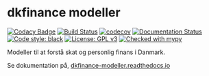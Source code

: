 # dkfinance modeller

[![Codacy Badge](https://api.codacy.com/project/badge/Grade/015e78ee39e04e93b65d31c37059fc55)](https://app.codacy.com/gh/erikkjellgren/dkfinance_modeller?utm_source=github.com&utm_medium=referral&utm_content=erikkjellgren/dkfinance_modeller&utm_campaign=Badge_Grade)
[![Build Status](https://travis-ci.com/erikkjellgren/dkfinance_modeller.svg?branch=main)](https://travis-ci.com/erikkjellgren/dkfinance_modeller)
[![codecov](https://codecov.io/gh/erikkjellgren/dkfinance_modeller/branch/main/graph/badge.svg)](https://codecov.io/gh/erikkjellgren/dkfinance_modeller)
[![Documentation Status](https://readthedocs.org/projects/dkfinance-modeller/badge/?version=latest)](https://dkfinance-modeller.readthedocs.io/en/latest/?badge=latest)
[![Code style: black](https://img.shields.io/badge/code%20style-black-000000.svg)](https://github.com/psf/black)
[![License: GPL v3](https://img.shields.io/badge/License-GPLv3-blue.svg)](https://www.gnu.org/licenses/gpl-3.0)
[![Checked with mypy](http://www.mypy-lang.org/static/mypy_badge.svg)](http://mypy-lang.org/)

Modeller til at forstå skat og personlig finans i Danmark.

Se dokumentation på, [dkfinance-modeller.readthedocs.io](https://www.dkfinance-modeller.readthedocs.io)